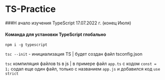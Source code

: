 # TS-Practice

###Н ачало изучения TypeScript 17.07.2022 г. (конец Июля)

#### Команда для установки TypeScript глобально
`npm i -g typescript`

`tsc --init` - инициализация TS | будет создан файл tsconfig.json

`tsc` компиляция файлов ts в js | в примере файл `app.ts` с кодом `const = 1;` содал еще один файл, только с названием `app.js` и добавился код `use strict`